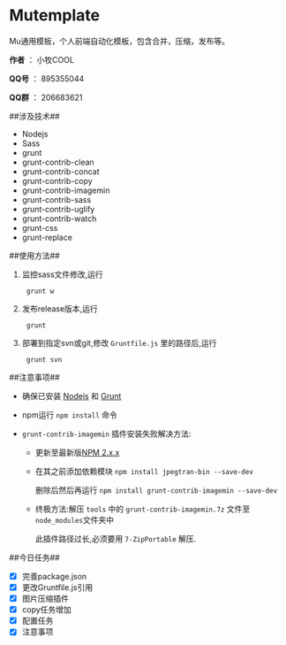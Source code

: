 Mutemplate
=====

Mu通用模板，个人前端自动化模板，包含合并，压缩，发布等。

**作者** ： 小牧COOL

**QQ号** ： 895355044

**QQ群** ： 206683621

##涉及技术##

- Nodejs
- Sass
- grunt
- grunt-contrib-clean
- grunt-contrib-concat
- grunt-contrib-copy
- grunt-contrib-imagemin
- grunt-contrib-sass
- grunt-contrib-uglify
- grunt-contrib-watch
- grunt-css
- grunt-replace

##使用方法##

1. 监控sass文件修改,运行

        grunt w

2. 发布release版本,运行

        grunt

3. 部署到指定svn或git,修改 `Gruntfile.js` 里的路径后,运行

        grunt svn


##注意事项##

- 确保已安装 [Nodejs](https://github.com/bingblue/group/wiki/1.-%E7%AC%AC%E4%B8%80%E7%AB%A0%EF%BC%9A%E6%90%AD%E5%BB%BA%E7%8E%AF%E5%A2%83#%E5%AE%89%E8%A3%85-nodejs) 和 [Grunt](https://github.com/bingblue/group/wiki/3.-%E7%AC%AC%E4%B8%89%E7%AB%A0%EF%BC%9A%E5%85%B6%E4%BB%96%E6%8A%80%E6%9C%AF%E4%BB%8B%E7%BB%8D#grunt)

- npm运行 `npm install` 命令

- `grunt-contrib-imagemin` 插件安装失败解决方法:

    - 更新至最新版[NPM 2.x.x](https://github.com/npm/npm)

    - 在其之前添加依赖模块 `npm install jpegtran-bin --save-dev`

      删除后然后再运行 `npm install grunt-contrib-imagemin --save-dev`

    - 终极方法:解压 `tools` 中的 `grunt-contrib-imagemin.7z` 文件至 `node_modules`文件夹中

      此插件路径过长,必须要用 `7-ZipPortable` 解压.

##今日任务##

- [X] 完善package.json
- [X] 更改Gruntfile.js引用
- [X] 图片压缩插件
- [X] copy任务增加
- [X] 配置任务
- [X] 注意事项